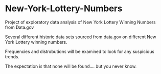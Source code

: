 # New-York-Lottery-Numbers
Project of exploratory data analysis of New York Lottery Winning Numbers from Data.gov

Several different historic data sets sourced from data.gov on different New York Lottery winning numbers. 

Frequencies and distrobutions will be examined to look for any suspicious trends.  

The expectation is that none will be found.... but you never know. 
